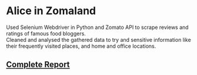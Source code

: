 # Alice in Zomaland

Used Selenium Webdriver in Python and Zomato API to scrape reviews and ratings of famous food bloggers. <br/>
Cleaned and analysed the gathered data to try and sensitive information like their frequently visited places, and home and office locations.


## [Complete Report](https://github.com/suraj16101/Alice-in-Zomaland/blob/master/Alice%20in%20Zomaland.pdf)
